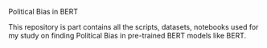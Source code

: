 Political Bias in BERT

This repository is part contains all the scripts, datasets, notebooks used for my study on finding Political Bias in pre-trained BERT models like BERT.